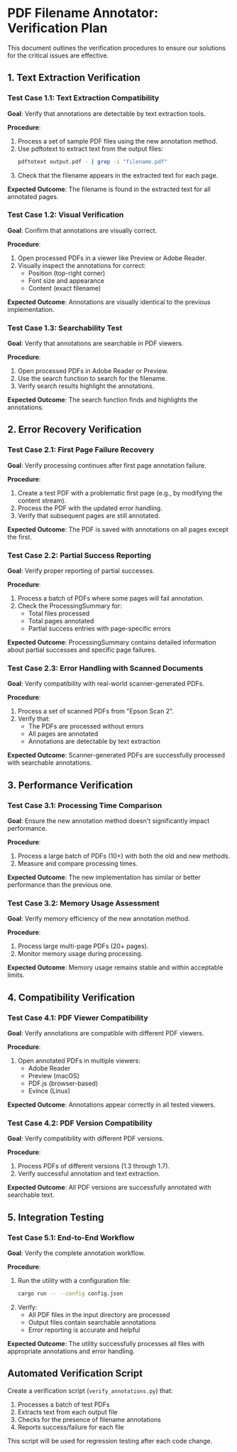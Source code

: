# PDF Filename Annotator: Verification Plan

This document outlines the verification procedures to ensure our solutions for the critical issues are effective.

## 1. Text Extraction Verification

### Test Case 1.1: Text Extraction Compatibility
**Goal**: Verify that annotations are detectable by text extraction tools.

**Procedure**:
1. Process a set of sample PDF files using the new annotation method.
2. Use pdftotext to extract text from the output files:
   ```bash
   pdftotext output.pdf - | grep -i "filename.pdf"
   ```
3. Check that the filename appears in the extracted text for each page.

**Expected Outcome**: The filename is found in the extracted text for all annotated pages.

### Test Case 1.2: Visual Verification
**Goal**: Confirm that annotations are visually correct.

**Procedure**:
1. Open processed PDFs in a viewer like Preview or Adobe Reader.
2. Visually inspect the annotations for correct:
   - Position (top-right corner)
   - Font size and appearance
   - Content (exact filename)

**Expected Outcome**: Annotations are visually identical to the previous implementation.

### Test Case 1.3: Searchability Test
**Goal**: Verify that annotations are searchable in PDF viewers.

**Procedure**:
1. Open processed PDFs in Adobe Reader or Preview.
2. Use the search function to search for the filename.
3. Verify search results highlight the annotations.

**Expected Outcome**: The search function finds and highlights the annotations.

## 2. Error Recovery Verification

### Test Case 2.1: First Page Failure Recovery
**Goal**: Verify processing continues after first page annotation failure.

**Procedure**:
1. Create a test PDF with a problematic first page (e.g., by modifying the content stream).
2. Process the PDF with the updated error handling.
3. Verify that subsequent pages are still annotated.

**Expected Outcome**: The PDF is saved with annotations on all pages except the first.

### Test Case 2.2: Partial Success Reporting
**Goal**: Verify proper reporting of partial successes.

**Procedure**:
1. Process a batch of PDFs where some pages will fail annotation.
2. Check the ProcessingSummary for:
   - Total files processed
   - Total pages annotated
   - Partial success entries with page-specific errors

**Expected Outcome**: ProcessingSummary contains detailed information about partial successes and specific page failures.

### Test Case 2.3: Error Handling with Scanned Documents
**Goal**: Verify compatibility with real-world scanner-generated PDFs.

**Procedure**:
1. Process a set of scanned PDFs from "Epson Scan 2".
2. Verify that:
   - The PDFs are processed without errors
   - All pages are annotated
   - Annotations are detectable by text extraction

**Expected Outcome**: Scanner-generated PDFs are successfully processed with searchable annotations.

## 3. Performance Verification

### Test Case 3.1: Processing Time Comparison
**Goal**: Ensure the new annotation method doesn't significantly impact performance.

**Procedure**:
1. Process a large batch of PDFs (10+) with both the old and new methods.
2. Measure and compare processing times.

**Expected Outcome**: The new implementation has similar or better performance than the previous one.

### Test Case 3.2: Memory Usage Assessment
**Goal**: Verify memory efficiency of the new annotation method.

**Procedure**:
1. Process large multi-page PDFs (20+ pages).
2. Monitor memory usage during processing.

**Expected Outcome**: Memory usage remains stable and within acceptable limits.

## 4. Compatibility Verification

### Test Case 4.1: PDF Viewer Compatibility
**Goal**: Verify annotations are compatible with different PDF viewers.

**Procedure**:
1. Open annotated PDFs in multiple viewers:
   - Adobe Reader
   - Preview (macOS)
   - PDF.js (browser-based)
   - Evince (Linux)

**Expected Outcome**: Annotations appear correctly in all tested viewers.

### Test Case 4.2: PDF Version Compatibility
**Goal**: Verify compatibility with different PDF versions.

**Procedure**:
1. Process PDFs of different versions (1.3 through 1.7).
2. Verify successful annotation and text extraction.

**Expected Outcome**: All PDF versions are successfully annotated with searchable text.

## 5. Integration Testing

### Test Case 5.1: End-to-End Workflow
**Goal**: Verify the complete annotation workflow.

**Procedure**:
1. Run the utility with a configuration file:
   ```bash
   cargo run -- --config config.json
   ```
2. Verify:
   - All PDF files in the input directory are processed
   - Output files contain searchable annotations
   - Error reporting is accurate and helpful

**Expected Outcome**: The utility successfully processes all files with appropriate annotations and error handling.

## Automated Verification Script

Create a verification script (`verify_annotations.py`) that:
1. Processes a batch of test PDFs
2. Extracts text from each output file
3. Checks for the presence of filename annotations
4. Reports success/failure for each file

This script will be used for regression testing after each code change.